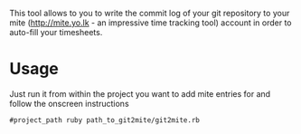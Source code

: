 This tool allows to you to write the commit log of your git repository to your mite (http://mite.yo.lk - an impressive time tracking tool) account in order to auto-fill your timesheets.

# Usage

Just run it from within the project you want to add mite entries for and follow the onscreen instructions

` #project_path ruby path_to_git2mite/git2mite.rb `